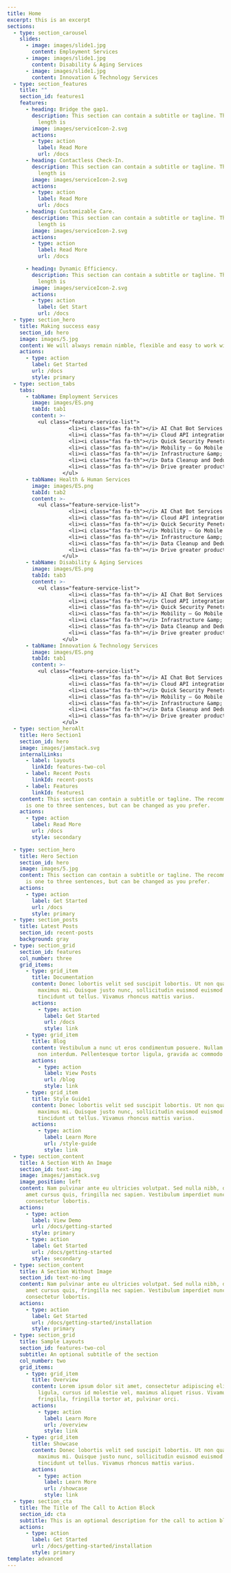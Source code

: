 ```yaml
---
title: Home
excerpt: this is an excerpt
sections:
  - type: section_carousel
    slides: 
      - image: images/slide1.jpg
        content: Employment Services
      - image: images/slide1.jpg
        content: Disability & Aging Services
      - image: images/slide1.jpg
        content: Innovation & Technology Services
  - type: section_features
    title: ""
    section_id: features1
    features:
      - heading: Bridge the gap1.
        description: This section can contain a subtitle or tagline. The recommended
          length is
        image: images/serviceIcon-2.svg
        actions:
        - type: action
          label: Read More
          url: /docs
      - heading: Contactless Check-In.
        description: This section can contain a subtitle or tagline. The recommended
          length is
        image: images/serviceIcon-2.svg
        actions:
        - type: action
          label: Read More
          url: /docs
      - heading: Customizable Care.
        description: This section can contain a subtitle or tagline. The recommended
          length is
        image: images/serviceIcon-2.svg
        actions:
        - type: action
          label: Read More
          url: /docs

      - heading: Dynamic Efficiency.
        description: This section can contain a subtitle or tagline. The recommended
          length is
        image: images/serviceIcon-2.svg
        actions:
        - type: action
          label: Get Start
          url: /docs
  - type: section_hero
    title: Making success easy
    section_id: hero
    image: images/5.jpg
    content: We will always remain nimble, flexible and easy to work with, while meeting our clients’ needs with professionalism, honesty, and integrity. We pride ourselves on offering our customers responsive, competent and excellent service.
    actions:
      - type: action
        label: Get Started
        url: /docs
        style: primary
  - type: section_tabs
    tabs: 
      - tabName: Employment Services
        image: images/ES.png
        tabId: tab1
        content: >-
          <ul class="feature-service-list">
                    <li><i class="fas fa-th"></i> AI Chat Bot Services that processes large volume of calls a day – 24/7.</li>
                    <li><i class="fas fa-th"></i> Cloud API integration to move data between Government entities (state and counties).</li>
                    <li><i class="fas fa-th"></i> Quick Security Penetration Testing Threat Simulation – make sure your data and systems are secure and protected.</li>
                    <li><i class="fas fa-th"></i> Mobility – Go Mobile! Take your systems with you.</li>
                    <li><i class="fas fa-th"></i> Infrastructure &amp; PC Upgrades – modernize and have a peace of mind.</li>
                    <li><i class="fas fa-th"></i> Data Cleanup and Deduplication.</li>
                    <li><i class="fas fa-th"></i> Drive greater productivity, create efficiencies and reduce costs with RPA (Robotic Process Automation) to handle everyday tasks that allow you to focus on individuals.</li>
                  </ul>
      - tabName: Health & Human Services
        image: images/ES.png
        tabId: tab2
        content: >-
          <ul class="feature-service-list">
                    <li><i class="fas fa-th"></i> AI Chat Bot Services that processes large volume of calls a day – 24/7.</li>
                    <li><i class="fas fa-th"></i> Cloud API integration to move data between Government entities (state and counties).</li>
                    <li><i class="fas fa-th"></i> Quick Security Penetration Testing Threat Simulation – make sure your data and systems are secure and protected.</li>
                    <li><i class="fas fa-th"></i> Mobility – Go Mobile! Take your systems with you.</li>
                    <li><i class="fas fa-th"></i> Infrastructure &amp; PC Upgrades – modernize and have a peace of mind.</li>
                    <li><i class="fas fa-th"></i> Data Cleanup and Deduplication.</li>
                    <li><i class="fas fa-th"></i> Drive greater productivity, create efficiencies and reduce costs with RPA (Robotic Process Automation) to handle everyday tasks that allow you to focus on individuals.</li>
                  </ul>
      - tabName: Disability & Aging Services
        image: images/ES.png
        tabId: tab3
        content: >-
          <ul class="feature-service-list">
                    <li><i class="fas fa-th"></i> AI Chat Bot Services that processes large volume of calls a day – 24/7.</li>
                    <li><i class="fas fa-th"></i> Cloud API integration to move data between Government entities (state and counties).</li>
                    <li><i class="fas fa-th"></i> Quick Security Penetration Testing Threat Simulation – make sure your data and systems are secure and protected.</li>
                    <li><i class="fas fa-th"></i> Mobility – Go Mobile! Take your systems with you.</li>
                    <li><i class="fas fa-th"></i> Infrastructure &amp; PC Upgrades – modernize and have a peace of mind.</li>
                    <li><i class="fas fa-th"></i> Data Cleanup and Deduplication.</li>
                    <li><i class="fas fa-th"></i> Drive greater productivity, create efficiencies and reduce costs with RPA (Robotic Process Automation) to handle everyday tasks that allow you to focus on individuals.</li>
                  </ul>
      - tabName: Innovation & Technology Services
        image: images/ES.png
        tabId: tab1
        content: >-
          <ul class="feature-service-list">
                    <li><i class="fas fa-th"></i> AI Chat Bot Services that processes large volume of calls a day – 24/7.</li>
                    <li><i class="fas fa-th"></i> Cloud API integration to move data between Government entities (state and counties).</li>
                    <li><i class="fas fa-th"></i> Quick Security Penetration Testing Threat Simulation – make sure your data and systems are secure and protected.</li>
                    <li><i class="fas fa-th"></i> Mobility – Go Mobile! Take your systems with you.</li>
                    <li><i class="fas fa-th"></i> Infrastructure &amp; PC Upgrades – modernize and have a peace of mind.</li>
                    <li><i class="fas fa-th"></i> Data Cleanup and Deduplication.</li>
                    <li><i class="fas fa-th"></i> Drive greater productivity, create efficiencies and reduce costs with RPA (Robotic Process Automation) to handle everyday tasks that allow you to focus on individuals.</li>
                  </ul>
  - type: section_heroAlt
    title: Hero Section1
    section_id: hero
    image: images/jamstack.svg
    internalLinks:
      - label: layouts
        linkId: features-two-col
      - label: Recent Posts
        linkId: recent-posts
      - label: Features
        linkId: features1
    content: This section can contain a subtitle or tagline. The recommended length
      is one to three sentences, but can be changed as you prefer.
    actions:
      - type: action
        label: Read More
        url: /docs
        style: secondary

  - type: section_hero
    title: Hero Section
    section_id: hero
    image: images/5.jpg
    content: This section can contain a subtitle or tagline. The recommended length
      is one to three sentences, but can be changed as you prefer.
    actions:
      - type: action
        label: Get Started
        url: /docs
        style: primary
  - type: section_posts
    title: Latest Posts
    section_id: recent-posts
    background: gray
  - type: section_grid
    section_id: features
    col_number: three
    grid_items:
      - type: grid_item
        title: Documentation
        content: Donec lobortis velit sed suscipit lobortis. Ut non quam metus. Nullam a
          maximus mi. Quisque justo nunc, sollicitudin euismod euismod at,
          tincidunt ut tellus. Vivamus rhoncus mattis varius.
        actions:
          - type: action
            label: Get Started
            url: /docs
            style: link
      - type: grid_item
        title: Blog
        content: Vestibulum a nunc ut eros condimentum posuere. Nullam dapibus quis nunc
          non interdum. Pellentesque tortor ligula, gravida ac commodo eu.
        actions:
          - type: action
            label: View Posts
            url: /blog
            style: link
      - type: grid_item
        title: Style Guide1
        content: Donec lobortis velit sed suscipit lobortis. Ut non quam metus. Nullam a
          maximus mi. Quisque justo nunc, sollicitudin euismod euismod at,
          tincidunt ut tellus. Vivamus rhoncus mattis varius.
        actions:
          - type: action
            label: Learn More
            url: /style-guide
            style: link
  - type: section_content
    title: A Section With An Image
    section_id: text-img
    image: images/jamstack.svg
    image_position: left
    content: Nam pulvinar ante eu ultricies volutpat. Sed nulla nibh, dapibus sit
      amet cursus quis, fringilla nec sapien. Vestibulum imperdiet nunc bibendum
      consectetur lobortis.
    actions:
      - type: action
        label: View Demo
        url: /docs/getting-started
        style: primary
      - type: action
        label: Get Started
        url: /docs/getting-started
        style: secondary
  - type: section_content
    title: A Section Without Image
    section_id: text-no-img
    content: Nam pulvinar ante eu ultricies volutpat. Sed nulla nibh, dapibus sit
      amet cursus quis, fringilla nec sapien. Vestibulum imperdiet nunc bibendum
      consectetur lobortis.
    actions:
      - type: action
        label: Get Started
        url: /docs/getting-started/installation
        style: primary
  - type: section_grid
    title: Sample Layouts
    section_id: features-two-col
    subtitle: An optional subtitle of the section
    col_number: two
    grid_items:
      - type: grid_item
        title: Overview
        content: Lorem ipsum dolor sit amet, consectetur adipiscing elit. Donec nisl
          ligula, cursus id molestie vel, maximus aliquet risus. Vivamus in nibh
          fringilla, fringilla tortor at, pulvinar orci.
        actions:
          - type: action
            label: Learn More
            url: /overview
            style: link
      - type: grid_item
        title: Showcase
        content: Donec lobortis velit sed suscipit lobortis. Ut non quam metus. Nullam a
          maximus mi. Quisque justo nunc, sollicitudin euismod euismod at,
          tincidunt ut tellus. Vivamus rhoncus mattis varius.
        actions:
          - type: action
            label: Learn More
            url: /showcase
            style: link
  - type: section_cta
    title: The Title of The Call to Action Block
    section_id: cta
    subtitle: This is an optional description for the call to action block.
    actions:
      - type: action
        label: Get Started
        url: /docs/getting-started/installation
        style: primary
template: advanced
---
```

